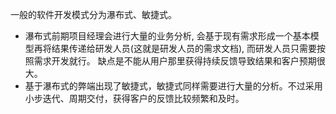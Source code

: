 一般的软件开发模式分为瀑布式、敏捷式。
- 瀑布式前期项目经理会进行大量的业务分析, 会基于现有需求形成一个基本模型再将结果传递给研发人员(这就是研发人员的需求文档), 而研发人员只需要按照需求开发就行。
缺点是不能从用户那里获得持续反馈导致结果和客户预期很大。
- 基于瀑布式的弊端出现了敏捷式，敏捷式同样需要进行大量的分析。不过采用小步迭代、周期交付，获得客户的反馈比较频繁和及时。
